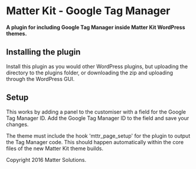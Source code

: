 # Matter Kit - Google Tag Manager
**A plugin for including Google Tag Manager inside Matter Kit WordPress themes.**

## Installing the plugin
Install this plugin as you would other WordPress plugins, but uploading the directory to the plugins folder, or downloading the zip and uploading through the WordPress GUI.

## Setup
This works by adding a panel to the customiser with a field for the Google Tag Manager ID. Add the Google Tag Manager ID to the field and save your changes. 

The theme must include the hook 'mttr_page_setup' for the plugin to output the Tag Manager code. This should happen automatically within the core files of the new Matter Kit theme builds.

Copyright 2016 Matter Solutions.